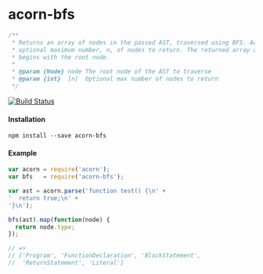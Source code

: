 # acorn-bfs

``` javascript
/**
 * Returns an array of nodes in the passed AST, traversed using BFS. Accepts an
 * optional maximum number, n, of nodes to return. The returned array always
 * begins with the root node.
 *
 * @param {Node} node The root node of the AST to traverse
 * @param {int}  [n]  Optional max number of nodes to return
 */
```

[![Build Status](https://travis-ci.org/danielstjules/acorn-bfs.svg?branch=master)](https://travis-ci.org/danielstjules/acorn-bfs)

#### Installation

```
npm install --save acorn-bfs
```

#### Example

``` javascript
var acorn = require('acorn');
var bfs   = require('acorn-bfs');

var ast = acorn.parse('function test() {\n' +
'  return true;\n' +
'}\n');

bfs(ast).map(function(node) {
  return node.type;
});

// =>
// ['Program', 'FunctionDeclaration', 'BlockStatement',
//  'ReturnStatement', 'Literal']
```